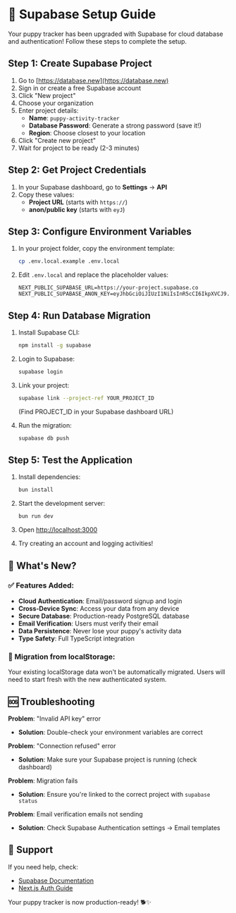 # 🚀 Supabase Setup Guide

Your puppy tracker has been upgraded with Supabase for cloud database and authentication! Follow these steps to complete the setup.

## Step 1: Create Supabase Project

1. Go to [https://database.new](https://database.new)
2. Sign in or create a free Supabase account
3. Click "New project"
4. Choose your organization
5. Enter project details:
   - **Name**: `puppy-activity-tracker`
   - **Database Password**: Generate a strong password (save it!)
   - **Region**: Choose closest to your location
6. Click "Create new project"
7. Wait for project to be ready (2-3 minutes)

## Step 2: Get Project Credentials

1. In your Supabase dashboard, go to **Settings** → **API**
2. Copy these values:
   - **Project URL** (starts with `https://`)
   - **anon/public key** (starts with `eyJ`)

## Step 3: Configure Environment Variables

1. In your project folder, copy the environment template:
   ```bash
   cp .env.local.example .env.local
   ```

2. Edit `.env.local` and replace the placeholder values:
   ```
   NEXT_PUBLIC_SUPABASE_URL=https://your-project.supabase.co
   NEXT_PUBLIC_SUPABASE_ANON_KEY=eyJhbGciOiJIUzI1NiIsInR5cCI6IkpXVCJ9...
   ```

## Step 4: Run Database Migration

1. Install Supabase CLI:
   ```bash
   npm install -g supabase
   ```

2. Login to Supabase:
   ```bash
   supabase login
   ```

3. Link your project:
   ```bash
   supabase link --project-ref YOUR_PROJECT_ID
   ```
   (Find PROJECT_ID in your Supabase dashboard URL)

4. Run the migration:
   ```bash
   supabase db push
   ```

## Step 5: Test the Application

1. Install dependencies:
   ```bash
   bun install
   ```

2. Start the development server:
   ```bash
   bun run dev
   ```

3. Open [http://localhost:3000](http://localhost:3000)
4. Try creating an account and logging activities!

## 🎉 What's New?

### ✅ Features Added:
- **Cloud Authentication**: Email/password signup and login
- **Cross-Device Sync**: Access your data from any device
- **Secure Database**: Production-ready PostgreSQL database
- **Email Verification**: Users must verify their email
- **Data Persistence**: Never lose your puppy's activity data
- **Type Safety**: Full TypeScript integration

### 🔄 Migration from localStorage:
Your existing localStorage data won't be automatically migrated. Users will need to start fresh with the new authenticated system.

## 🆘 Troubleshooting

**Problem**: "Invalid API key" error
- **Solution**: Double-check your environment variables are correct

**Problem**: "Connection refused" error
- **Solution**: Make sure your Supabase project is running (check dashboard)

**Problem**: Migration fails
- **Solution**: Ensure you're linked to the correct project with `supabase status`

**Problem**: Email verification emails not sending
- **Solution**: Check Supabase Authentication settings → Email templates

## 📧 Support

If you need help, check:
- [Supabase Documentation](https://supabase.com/docs)
- [Next.js Auth Guide](https://supabase.com/docs/guides/auth/quickstarts/nextjs)

Your puppy tracker is now production-ready! 🐕✨
